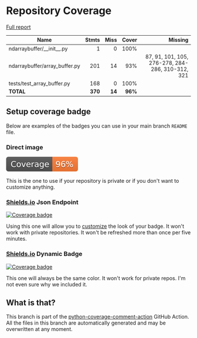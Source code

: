 # Repository Coverage

[Full report](https://htmlpreview.github.io/?https://github.com/lizeyan/ndarraybuffer/blob/python-coverage-comment-action-data/htmlcov/index.html)

| Name                           |    Stmts |     Miss |   Cover |   Missing |
|------------------------------- | -------: | -------: | ------: | --------: |
| ndarraybuffer/\_\_init\_\_.py  |        1 |        0 |    100% |           |
| ndarraybuffer/array\_buffer.py |      201 |       14 |     93% |87, 91, 101, 105, 276-278, 284-286, 310-312, 321 |
| tests/test\_array\_buffer.py   |      168 |        0 |    100% |           |
|                      **TOTAL** |  **370** |   **14** | **96%** |           |


## Setup coverage badge

Below are examples of the badges you can use in your main branch `README` file.

### Direct image

[![Coverage badge](https://raw.githubusercontent.com/lizeyan/ndarraybuffer/python-coverage-comment-action-data/badge.svg)](https://htmlpreview.github.io/?https://github.com/lizeyan/ndarraybuffer/blob/python-coverage-comment-action-data/htmlcov/index.html)

This is the one to use if your repository is private or if you don't want to customize anything.

### [Shields.io](https://shields.io) Json Endpoint

[![Coverage badge](https://img.shields.io/endpoint?url=https://raw.githubusercontent.com/lizeyan/ndarraybuffer/python-coverage-comment-action-data/endpoint.json)](https://htmlpreview.github.io/?https://github.com/lizeyan/ndarraybuffer/blob/python-coverage-comment-action-data/htmlcov/index.html)

Using this one will allow you to [customize](https://shields.io/endpoint) the look of your badge.
It won't work with private repositories. It won't be refreshed more than once per five minutes.

### [Shields.io](https://shields.io) Dynamic Badge

[![Coverage badge](https://img.shields.io/badge/dynamic/json?color=brightgreen&label=coverage&query=%24.message&url=https%3A%2F%2Fraw.githubusercontent.com%2Flizeyan%2Fndarraybuffer%2Fpython-coverage-comment-action-data%2Fendpoint.json)](https://htmlpreview.github.io/?https://github.com/lizeyan/ndarraybuffer/blob/python-coverage-comment-action-data/htmlcov/index.html)

This one will always be the same color. It won't work for private repos. I'm not even sure why we included it.

## What is that?

This branch is part of the
[python-coverage-comment-action](https://github.com/marketplace/actions/python-coverage-comment)
GitHub Action. All the files in this branch are automatically generated and may be
overwritten at any moment.